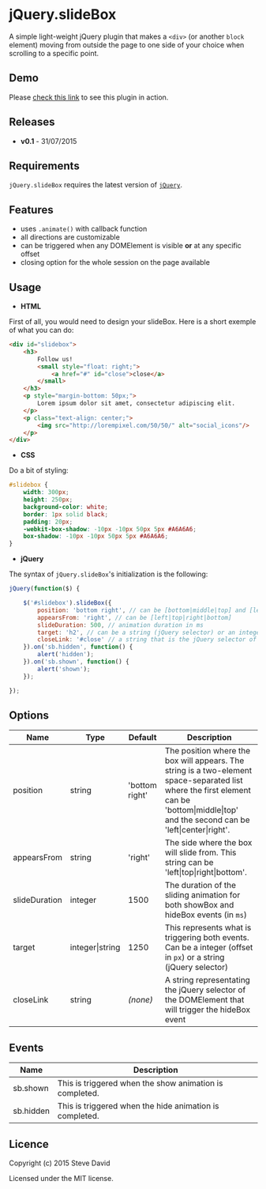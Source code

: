 # jQuery.slideBox
A simple light-weight jQuery plugin that makes a `<div>` (or another `block` element) moving from outside the page to one side of your choice when scrolling to a specific point.

## Demo
Please [check this link](http://jsfiddle.net/D4V1D/yyj5zaLw/) to see this plugin in action. 

## Releases
* **v0.1** - 31/07/2015

## Requirements
`jQuery.slideBox` requires the latest version of [`jQuery`](https://jquery.com/download/).

## Features
* uses `.animate()` with callback function
* all directions are customizable
* can be triggered when any DOMElement is visible **or** at any specific offset
* closing option for the whole session on the page available

## Usage
* **HTML**

First of all, you would need to design your slideBox. Here is a short exemple of what you can do:
```html
<div id="slidebox">
    <h3>
        Follow us!
        <small style="float: right;">
            <a href="#" id="close">close</a>
        </small>
    </h3>
    <p style="margin-bottom: 50px;">
        Lorem ipsum dolor sit amet, consectetur adipiscing elit.
    </p>
    <p class="text-align: center;">
        <img src="http://lorempixel.com/50/50/" alt="social_icons"/>
    </p>
</div>
```

* **CSS**

Do a bit of styling:
```css
#slidebox {
    width: 300px;
    height: 250px;
    background-color: white;
    border: 1px solid black;
    padding: 20px;
    -webkit-box-shadow: -10px -10px 50px 5px #A6A6A6;
    box-shadow: -10px -10px 50px 5px #A6A6A6;
}
```

* **jQuery**

The syntax of `jQuery.slideBox`'s initialization is the following:
```javascript
jQuery(function($) {

    $('#slidebox').slideBox({
        position: 'bottom right', // can be [bottom|middle|top] and [left|center|right]
        appearsFrom: 'right', // can be [left|top|right|bottom]
        slideDuration: 500, // animation duration in ms
        target: 'h2', // can be a string (jQuery selector) or an integer (offset in px)
        closeLink: '#close' // a string that is the jQuery selector of the closing element
    }).on('sb.hidden', function() {
        alert('hidden');
    }).on('sb.shown', function() {
        alert('shown');
    });

});
```

## Options
Name | Type | Default | Description
------------ | ------------- | ------------- | -------------
position | string | 'bottom right' | The position where the box will appears. The string is a two-element space-separated list where the first element can be 'bottom\|middle\|top' and the second can be 'left\|center\|right'.
appearsFrom | string | 'right' | The side where the box will slide from. This string can be 'left\|top\|right\|bottom'.
slideDuration | integer | 1500 | The duration of the sliding animation for both showBox and hideBox events (in `ms`)
target | integer\|string | 1250 | This represents what is triggering both events. Can be a integer (offset in `px`) or a string (jQuery selector)
closeLink | string | *(none)* | A string representating the jQuery selector of the DOMElement that will trigger the hideBox event

## Events
Name | Description
------------ | -------------
sb.shown | This is triggered when the show animation is completed.
sb.hidden | This is triggered when the hide animation is completed.


## Licence
Copyright (c) 2015 Steve David

Licensed under the MIT license.
